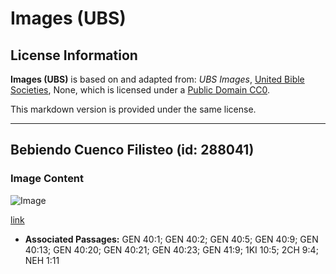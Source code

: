 # Images (UBS)

## License Information

**Images (UBS)** is based on and adapted from: _UBS Images_, [United Bible Societies](https://unitedbiblesocieties.org/), None, which is licensed under a [Public Domain CC0](https://creativecommons.org/public-domain/cc0/).

This markdown version is provided under the same license.



--------------------------------

## Bebiendo Cuenco Filisteo (id: 288041)

### Image Content

![Image](https://cdn.aquifer.bible/aquifer-content/resources/Media/WEB-0497_drinking_bowl_philistine.jpg)

[link](https://cdn.aquifer.bible/aquifer-content/resources/Media/WEB-0497_drinking_bowl_philistine.jpg)

* **Associated Passages:** GEN 40:1; GEN 40:2; GEN 40:5; GEN 40:9; GEN 40:13; GEN 40:20; GEN 40:21; GEN 40:23; GEN 41:9; 1KI 10:5; 2CH 9:4; NEH 1:11

